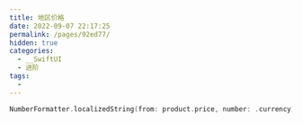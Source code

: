 ```yaml
---
title: 地区价格
date: 2022-09-07 22:17:25
permalink: /pages/92ed77/
hidden: true
categories: 
  - __SwiftUI
  - 进阶
tags: 
  - 
---
```


```swift
NumberFormatter.localizedString(from: product.price, number: .currency)
```
